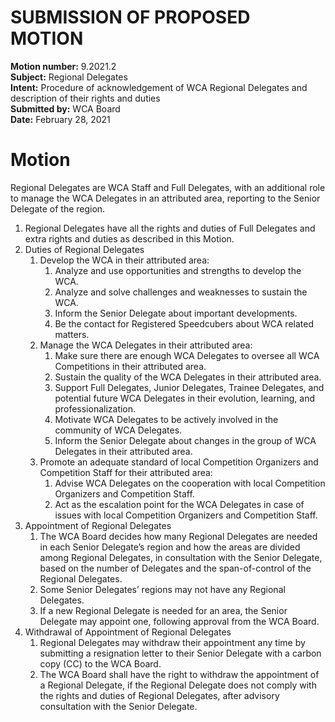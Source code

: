 # SUBMISSION OF PROPOSED MOTION

**Motion number:** 9.2021.2  
**Subject:** Regional Delegates  
**Intent:** Procedure of acknowledgement of WCA Regional Delegates and description of their rights and duties  
**Submitted by:** WCA Board  
**Date:** February 28, 2021

# Motion

Regional Delegates are WCA Staff and Full Delegates, with an additional role to manage the WCA Delegates in an attributed area, reporting to the Senior Delegate of the region.

1. Regional Delegates have all the rights and duties of Full Delegates and extra rights and duties as described in this Motion.
2. Duties of Regional Delegates
   1. Develop the WCA in their attributed area:
      1. Analyze and use opportunities and strengths to develop the WCA.
      2. Analyze and solve challenges and weaknesses to sustain the WCA.
      3. Inform the Senior Delegate about important developments.
      4. Be the contact for Registered Speedcubers about WCA related matters.
   2. Manage the WCA Delegates in their attributed area:
      1. Make sure there are enough WCA Delegates to oversee all WCA Competitions in their attributed area.
      2. Sustain the quality of the WCA Delegates in their attributed area.
      3. Support Full Delegates, Junior Delegates, Trainee Delegates, and potential future WCA Delegates in their evolution, learning, and professionalization.
      4. Motivate WCA Delegates to be actively involved in the community of WCA Delegates.
      5. Inform the Senior Delegate about changes in the group of WCA Delegates in their attributed area.
   3. Promote an adequate standard of local Competition Organizers and Competition Staff for their attributed area:
      1. Advise WCA Delegates on the cooperation with local Competition Organizers and Competition Staff.
      2. Act as the escalation point for the WCA Delegates in case of issues with local Competition Organizers and Competition Staff.
3. Appointment of Regional Delegates
   1. The WCA Board decides how many Regional Delegates are needed in each Senior Delegate’s region and how the areas are divided among Regional Delegates, in consultation with the Senior Delegate, based on the number of Delegates and the span-of-control of the Regional Delegates.
   2. Some Senior Delegates’ regions may not have any Regional Delegates.
   3. If a new Regional Delegate is needed for an area, the Senior Delegate may appoint one, following approval from the WCA Board.
4. Withdrawal of Appointment of Regional Delegates
   1. Regional Delegates may withdraw their appointment any time by submitting a resignation letter to their Senior Delegate with a carbon copy (CC) to the WCA Board.
   2. The WCA Board shall have the right to withdraw the appointment of a Regional Delegate, if the Regional Delegate does not comply with the rights and duties of Regional Delegates, after advisory consultation with the Senior Delegate.

